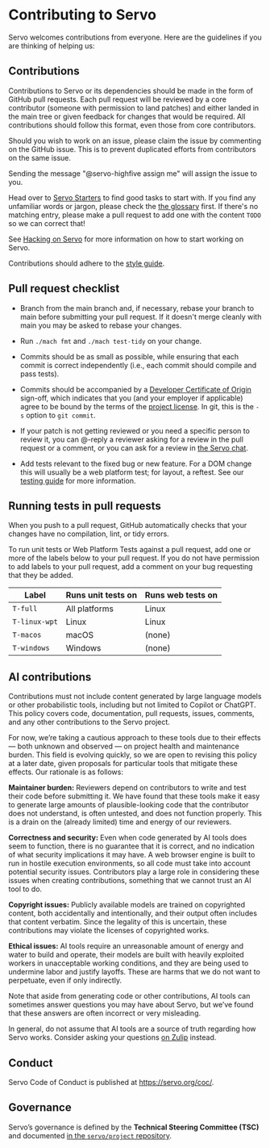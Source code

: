 # Contributing to Servo

Servo welcomes contributions from everyone.
Here are the guidelines if you are thinking of helping us:


## Contributions

Contributions to Servo or its dependencies should be made in the form of GitHub pull requests.
Each pull request will be reviewed by a core contributor (someone with permission to land patches) and either landed in the main tree or given feedback for changes that would be required.
All contributions should follow this format, even those from core contributors.

Should you wish to work on an issue, please claim the issue by commenting on the GitHub issue.
This is to prevent duplicated efforts from contributors on the same issue.

Sending the message "@servo-highfive assign me" will assign the issue to you.

Head over to [Servo Starters](https://starters.servo.org/) to find good tasks to start with.
If you find any unfamiliar words or jargon, please check the [the glossary](old/glossary.md) first.
If there's no matching entry, please make a pull request to add one with the content `TODO` so we can correct that!

See [Hacking on Servo](hacking/mach.md) for more information on how to start working on Servo.

Contributions should adhere to the [style guide](style-guide.md).

## Pull request checklist

- Branch from the main branch and, if necessary, rebase your branch to main before submitting your pull request.
  If it doesn't merge cleanly with main you may be asked to rebase your changes.

- Run `./mach fmt` and `./mach test-tidy` on your change.

- Commits should be as small as possible, while ensuring that each commit is correct independently (i.e., each commit should compile and pass tests).

- Commits should be accompanied by a [Developer Certificate of Origin](http://developercertificate.org) sign-off, which indicates that you (and your employer if applicable) agree to be bound by the terms of the [project license](https://github.com/servo/servo/blob/main/LICENSE).
  In git, this is the `-s` option to `git commit`.

- If your patch is not getting reviewed or you need a specific person to review it, you can @-reply a reviewer asking for a review in the pull request or a comment, or you can ask for a review in [the Servo chat](https://servo.zulipchat.com/).

- Add tests relevant to the fixed bug or new feature.
  For a DOM change this will usually be a web platform test; for layout, a reftest.
  See our [testing guide](https://github.com/servo/servo/wiki/Testing) for more information.

## Running tests in pull requests

When you push to a pull request, GitHub automatically checks that your changes have no compilation, lint, or tidy errors.

To run unit tests or Web Platform Tests against a pull request, add one or more of the labels below to your pull request.
If you do not have permission to add labels to your pull request, add a comment on your bug requesting that they be added.

| Label              | Runs unit tests on | Runs web tests on          |
|--------------------|--------------------|----------------------------|
| `T-full`           | All platforms      | Linux                      |
| `T-linux-wpt`      | Linux              | Linux                      |
| `T-macos`          | macOS              | (none)                     |
| `T-windows`        | Windows            | (none)                     |

## AI contributions

Contributions must not include content generated by large language models or other probabilistic tools, including but not limited to Copilot or ChatGPT. This policy covers code, documentation, pull requests, issues, comments, and any other contributions to the Servo project.

For now, we’re taking a cautious approach to these tools due to their effects — both unknown and observed — on project health and maintenance burden. This field is evolving quickly, so we are open to revising this policy at a later date, given proposals for particular tools that mitigate these effects. Our rationale is as follows:

**Maintainer burden:** Reviewers depend on contributors to write and test their code before submitting it. We have found that these tools make it easy to generate large amounts of plausible-looking code that the contributor does not understand, is often untested, and does not function properly. This is a drain on the (already limited) time and energy of our reviewers.

**Correctness and security:** Even when code generated by AI tools does seem to function, there is no guarantee that it is correct, and no indication of what security implications it may have. A web browser engine is built to run in hostile execution environments, so all code must take into account potential security issues. Contributors play a large role in considering these issues when creating contributions, something that we cannot trust an AI tool to do.

**Copyright issues:** Publicly available models are trained on copyrighted content, both accidentally and intentionally, and their output often includes that content verbatim. Since the legality of this is uncertain, these contributions may violate the licenses of copyrighted works.

**Ethical issues:** AI tools require an unreasonable amount of energy and water to build and operate, their models are built with heavily exploited workers in unacceptable working conditions, and they are being used to undermine labor and justify layoffs. These are harms that we do not want to perpetuate, even if only indirectly.

<div class="warning">

Note that aside from generating code or other contributions, AI tools can sometimes answer questions you may have about Servo, but we’ve found that these answers are often incorrect or very misleading.

In general, do not assume that AI tools are a source of truth regarding how Servo works. Consider asking your questions [on Zulip](https://servo.zulipchat.com) instead.
</div>

## Conduct

Servo Code of Conduct is published at <https://servo.org/coc/>.

## Governance

Servo’s governance is defined by the **Technical Steering Committee (TSC)** and documented [in the `servo/project` repository](https://github.com/servo/project/blob/main/governance/README.md).

